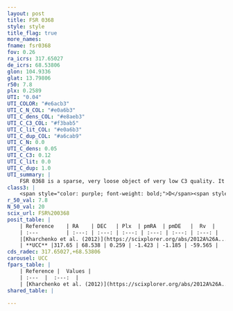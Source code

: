 ```yaml
---
layout: post
title: FSR 0368
style: style
title_flag: true
more_names: 
fname: fsr0368
fov: 0.26
ra_icrs: 317.65027
de_icrs: 68.53806
glon: 104.9336
glat: 13.79806
r50: 7.8
plx: 0.2589
UTI: "0.04"
UTI_COLOR: "#e6acb3"
UTI_C_N_COL: "#e0a6b3"
UTI_C_dens_COL: "#e8aeb3"
UTI_C_C3_COL: "#f3bab5"
UTI_C_lit_COL: "#e0a6b3"
UTI_C_dup_COL: "#a6cab9"
UTI_C_N: 0.0
UTI_C_dens: 0.05
UTI_C_C3: 0.12
UTI_C_lit: 0.0
UTI_C_dup: 1.0
UTI_summary: |
    FSR 0368 is a sparse, very loose object of very low C3 quality. It is rarely studied in the literature, with no articles listed in the last 13 years.<br><br><span style="color: #99180f; font-weight: bold;">Warning: </span>contains less than 25 stars with <i>P>0.5</i> estimated.
class3: |
    <span style="color: purple; font-weight: bold;">D</span><span style="color: red; font-weight: bold;">C</span>
r_50_val: 7.8
N_50_val: 20
scix_url: FSR%200368
posit_table: |
    | Reference    | RA    | DEC   | Plx  | pmRA  | pmDE   |  Rv  |
    | :---         | :---: | :---: | :---: | :---: | :---: | :---: |
    |[Kharchenko et al. (2012)](https://scixplorer.org/abs/2012A%26A...543A.156K) | 317.7 | 68.545 | -- | -3.45 | -5.9 | -- |
    | **UCC** |317.65 | 68.538 | 0.259 | -1.423 | -1.185 | -59.565 | 
cds_radec: 317.65027,+68.53806
carousel: UCC
fpars_table: |
    | Reference |  Values |
    | :---  |  :---:  |
    | [Kharchenko et al. (2012)](https://scixplorer.org/abs/2012A%26A...543A.156K) | `e_bv=0.625, distance=1513, log_age=8.38` |
shared_table: |
    
---
```

